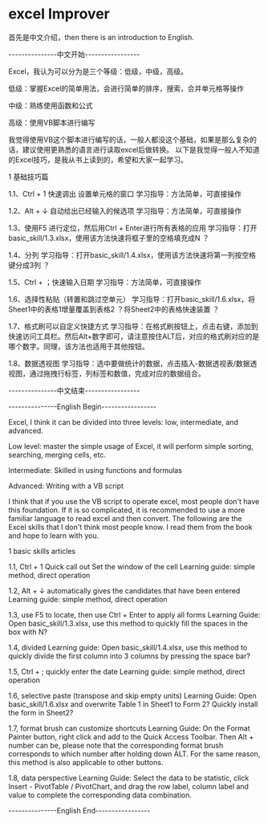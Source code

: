 # excel Improver
首先是中文介绍，then there is an introduction to English.

---------------中文开始-----------------

Excel，我认为可以分为是三个等级：低级，中级，高级。

低级：掌握Excel的简单用法，会进行简单的排序，搜索，合并单元格等操作

中级：熟练使用函数和公式

高级：使用VB脚本进行编写

我觉得使用VB这个脚本进行编写的话，一般人都没这个基础，如果是那么复杂的话，建议使用更熟悉的语言进行读取excel后做转换。
以下是我觉得一般人不知道的Excel技巧，是我从书上读到的，希望和大家一起学习。

1 基础技巧篇

1.1、Ctrl + 1  快速调出 设置单元格的窗口
学习指导：方法简单，可直接操作

1.2、Alt + ↓   自动给出已经输入的候选项
学习指导：方法简单，可直接操作

1.3、使用F5 进行定位，然后用Ctrl + Enter进行所有表格的应用
学习指导：打开basic_skill/1.3.xlsx，使用该方法快速将框子里的空格填充成N ？

1.4、分列
学习指导：打开basic_skill/1.4.xlsx，使用该方法快速将第一列按空格键分成3列 ？

1.5、Ctrl + ；快速输入日期
学习指导：方法简单，可直接操作

1.6、选择性粘贴（转置和跳过空单元）
学习指导：打开basic_skill/1.6.xlsx，将Sheet1中的表格1增量覆盖到表格2 ？将Sheet2中的表格快速装置 ？

1.7、格式刷可以自定义快捷方式
学习指导：在格式刷按钮上，点击右键，添加到快速访问工具栏。然后Alt+数字即可，请注意按住ALT后，对应的格式刷对应的是哪个数字。同理，该方法也适用于其他按钮。

1.8、数据透视图
学习指导：选中要做统计的数据，点击插入-数据透视表/数据透视图，通过拖拽行标签，列标签和数值，完成对应的数据组合。

---------------中文结束-----------------

---------------English Begin-----------------

Excel, I think it can be divided into three levels: low, intermediate, and advanced.

Low level: master the simple usage of Excel, it will perform simple sorting, searching, merging cells, etc.

Intermediate: Skilled in using functions and formulas

Advanced: Writing with a VB script

I think that if you  use the VB script to operate excel, most people don't have this foundation. If it is so complicated, it is recommended to use a more familiar language to read excel and then convert.
The following are the Excel skills that I don't think most people know. I read them from the book and hope to learn with you.

1 basic skills articles

1.1, Ctrl + 1 Quick call out Set the window of the cell
Learning guide: simple method, direct operation

1.2, Alt + ↓ automatically gives the candidates that have been entered
Learning guide: simple method, direct operation

1.3, use F5 to locate, then use Ctrl + Enter to apply all forms
Learning Guide: Open basic_skill/1.3.xlsx, use this method to quickly fill the spaces in the box with N?

1.4, divided
Learning guide: Open basic_skill/1.4.xlsx, use this method to quickly divide the first column into 3 columns by pressing the space bar?

1.5, Ctrl + ; quickly enter the date
Learning guide: simple method, direct operation

1.6, selective paste (transpose and skip empty units)
Learning Guide: Open basic_skill/1.6.xlsx and overwrite Table 1 in Sheet1 to Form 2? Quickly install the form in Sheet2?

1.7, format brush can customize shortcuts
Learning Guide: On the Format Painter button, right click and add to the Quick Access Toolbar. Then Alt + number can be, please note that the corresponding format brush corresponds to which number after holding down ALT. For the same reason, this method is also applicable to other buttons.

1.8, data perspective
Learning Guide: Select the data to be statistic, click Insert - PivotTable / PivotChart, and drag the row label, column label and value to complete the corresponding data combination.

---------------English End-----------------


